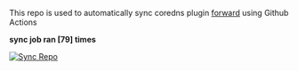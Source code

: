 This repo is used to automatically sync coredns plugin [forward](https://github.com/QZLin/forward) using Github Actions

**sync job ran [79] times**

[![Sync Repo](https://github.com/QZLin/coredns-extract/actions/workflows/sync.yaml/badge.svg)](https://github.com/QZLin/coredns-extract/actions/workflows/sync.yaml)

